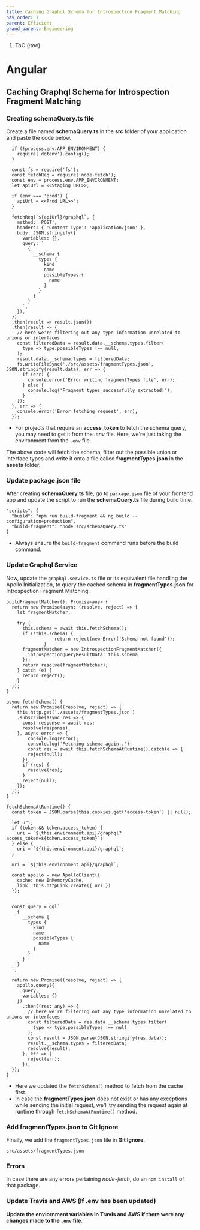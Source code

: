 ```yaml
---
title: Caching Graphql Schema for Introspection Fragment Matching
nav_order: 1
parent: Efficient
grand_parent: Engineering
---
```


1. ToC
{:toc}
<!-- This enables autogenerated Table of Contents based on heading tags (starting with #, ## and so on) --->

# Angular

## Caching Graphql Schema for Introspection Fragment Matching

### Creating schemaQuery.ts file

  Create a file named **schemaQuery.ts** in the **src** folder of your application and paste the code below.

  ```
    if (!process.env.APP_ENVIRONMENT) {
      require('dotenv').config();
    }

    const fs = require('fs');
    const fetchReq = require('node-fetch');
    const env = process.env.APP_ENVIRONMENT;
    let apiUrl = <<Staging URL>>;

    if (env === 'prod') {
      apiUrl = <<Prod URL>>';
    }

    fetchReq(`${apiUrl}/graphql`, {
      method: 'POST',
      headers: { 'Content-Type': 'application/json' },
      body: JSON.stringify({
        variables: {},
        query: `
          {
            __schema {
              types {
                kind
                name
                possibleTypes {
                  name
                }
              }
            }
          }
        `,
      }),
    })
    .then(result => result.json())
    .then(result => {
      // here we're filtering out any type information unrelated to unions or interfaces
      const filteredData = result.data.__schema.types.filter(
        type => type.possibleTypes !== null,
      );
      result.data.__schema.types = filteredData;
      fs.writeFileSync('./src/assets/fragmentTypes.json', JSON.stringify(result.data), err => {
        if (err) {
          console.error('Error writing fragmentTypes file', err);
        } else {
          console.log('Fragment types successfully extracted!');
        }
      });
    }, err => {
      console.error('Error fetching request', err);
    });
  ```


  - For projects that require an **access_token** to fetch the schema query, you may need to get it from the *.env* file. Here, we're just taking the environment from the `.env` file.

  The above code will fetch the schema, filter out the possible union or interface types and write it onto a file called **fragmentTypes.json** in the **assets** folder.

### Update package.json file

  After creating **schemaQuery.ts** file, go to `package.json` file of your frontend app and update the script to run the **schemaQuery.ts** file during build time.

  ```
  "scripts": {
    "build": "npm run build-fragment && ng build --configuration=production",
    "build-fragment": "node src/schemaQuery.ts"
  }
  ```
  - Always ensure the `build-fragment` command runs before the build command.

### Update Graphql Service

  Now, update the `graphql.service.ts` file or its equivalent file handling the Apollo Initialization, to query the cached schema in **fragmentTypes.json** for Introspection Fragment Matching. 

  ```
  buildFragmentMatcher(): Promise<any> {
    return new Promise(async (resolve, reject) => {
      let fragmentMatcher;

      try {
        this.schema = await this.fetchSchema();
        if (!this.schema) {
					return reject(new Error('Schema not found'));
				}
        fragmentMatcher = new IntrospectionFragmentMatcher({
          introspectionQueryResultData: this.schema
        });
        return resolve(fragmentMatcher);
      } catch (e) {
        return reject();
      }
    });
  }

  async fetchSchema() {
    return new Promise((resolve, reject) => {
      this.http.get('./assets/fragmentTypes.json')
      .subscribe(async res => {
        const response = await res;
        resolve(response);
      }, async error => {
          console.log(error);
          console.log('Fetching schema again..');
          const res = await this.fetchSchemaAtRuntime().catch(e => {
          reject(null);
        });
        if (res) {
          resolve(res);
        }
        reject(null);
      });
    });
  }

  fetchSchemaAtRuntime() {
    const token = JSON.parse(this.cookies.get('access-token') || null);

    let uri;
    if (token && token.access_token) {
      uri = `${this.environment.api}/graphql?access_token=${token.access_token}`;
    } else {
      uri = `${this.environment.api}/graphql`;
    }

    uri = `${this.environment.api}/graphql`;

    const apollo = new ApolloClient({
      cache: new InMemoryCache,
      link: this.httpLink.create({ uri })
    });


    const query = gql`
      {
        __schema {
          types {
            kind
            name
            possibleTypes {
              name
            }
          }
        }
      }
    `;

    return new Promise((resolve, reject) => {
      apollo.query({
        query,
        variables: {}
      })
        .then((res: any) => {
          // here we're filtering out any type information unrelated to unions or interfaces
          const filteredData = res.data.__schema.types.filter(
            type => type.possibleTypes !== null
          );
          const result = JSON.parse(JSON.stringify(res.data));
          result.__schema.types = filteredData;
          resolve(result);
        }, err => {
          reject(err);
        });
    });
  }
  ```

  - Here we updated the `fetchSchema()` method to fetch from the cache first. 
  - In case the **fragmentTypes.json** does not exist or has any exceptions while sending the initial request, we'll try sending the request again at runtime through `fetchSchemaAtRuntime()` method.

### Add fragmentTypes.json to Git Ignore

  Finally, we add the `fragmentTypes.json` file in **Git Ignore**.

  `src/assets/fragmentTypes.json`

### Errors
  
  In case there are any errors pertaining *node-fetch*, do an `npm install` of that package.

### Update Travis and AWS (If .env has been updated)

  **Update the enviornment variables in Travis and AWS if there were any changes made to the `.env` file**.